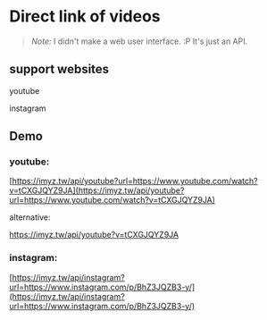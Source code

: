 # Direct link of videos

> *Note:* I didn't make a web user interface. :P It's just an API.

## support websites

youtube

instagram

## Demo

### youtube:

[https://imyz.tw/api/youtube?url=https://www.youtube.com/watch?v=tCXGJQYZ9JA](https://imyz.tw/api/youtube?url=https://www.youtube.com/watch?v=tCXGJQYZ9JA)

alternative:

https://imyz.tw/api/youtube?v=tCXGJQYZ9JA

### instagram:

[https://imyz.tw/api/instagram?url=https://www.instagram.com/p/BhZ3JQZB3-y/](https://imyz.tw/api/instagram?url=https://www.instagram.com/p/BhZ3JQZB3-y/)

